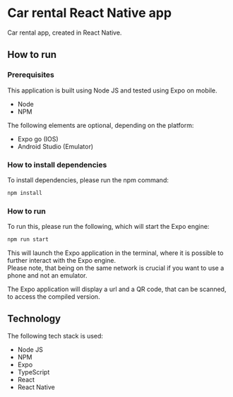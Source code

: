 # Car rental React Native app

Car rental app, created in React Native.

## How to run

### Prerequisites

This application is built using Node JS and tested using Expo on mobile.

- Node
- NPM

The following elements are optional, depending on the platform:

- Expo go (IOS)
- Android Studio (Emulator)

### How to install dependencies

To install dependencies, please run the npm command:

```sh
npm install
```

### How to run

To run this, please run the following, which will start the Expo engine:

```sh
npm run start
```

This will launch the Expo application in the terminal, where it is possible to further interact with the Expo engine.  
Please note, that being on the same network is crucial if you want to use a phone and not an emulator.

The Expo application will display a url and a QR code, that can be scanned, to access the compiled version.

## Technology

The following tech stack is used:

- Node JS
- NPM
- Expo
- TypeScript
- React
- React Native
